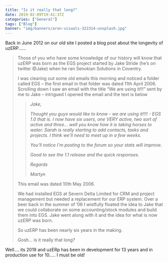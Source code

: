 ```yaml
---
title: "Is it really that long?"
date: 2019-02-09T19:41:37Z
categories: ["General"]
tags: ["Blog"]
banner: "img/banners/aron-visuals-322314-unsplash.jpg"
---
```


Back in June 2012 on our old site I posted a blog post about the longevity of uzERP......

>Those of you who have some knowledge of our history will know that uzERP was born as the EGS project started by Jake Stride (he’s on twitter @Jake) when he ran Senokian Solutions in Coventry.
>
>I was clearing out some old emails this morning and noticed a folder called EGS – the first email in that folder was dated 11th April 2006. Scrolling down I saw an email with the title “We are using it!!!” sent by me to Jake – intrigued I opened the email and the text is below
>
>> *Jake,*
>>
>>*Thought you guys would like to know - we are using it!!!! - EGS 1.0 that is. I now have six users, one VERY active, two sort of active and three... well you know how it is taking horses to water. Sarah is really starting to add contacts, tasks and projects. I think we'll need to meet up in a few weeks.*
>>
>>*You'll notice I'm posting to the forum so your stats will improve.*
>>
>>*Good to see the 1.1 release and the quick responses.*
>>
>>*Regards*
>>
>>*Martyn*
>
>This email was dated 10th May 2006.
>
>We had installed EGS at Severn Delta Limited for CRM and project management but needed a replacement for our ERP system. Over a beer back in the summer of ’06 I wistfully floated the idea to Jake that we could collaborate on some accounting/stock modules and build them into EGS. Jake went along with it and the idea for what is now uzERP was born.
>
>So uzERP has been nearly six years in the making.
>
>Gosh… is it really that long?

Well.... its 2019 and uzERp has been in development for 13 years and in production use for 10..... I must be old!